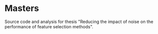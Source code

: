 # Masters
Source code and analysis for thesis "Reducing the impact of noise on the performance of feature selection methods".
